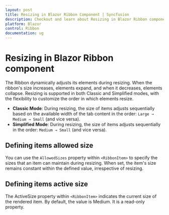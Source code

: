 ```yaml
---
layout: post
title: Resizing in Blazor Ribbon Component | Syncfusion
description: Checkout and learn about Resizing in Blazor Ribbon component in Blazor Server App and Blazor WebAssembly App.
platform: Blazor
control: Ribbon
documentation: ug
---
```


# Resizing in Blazor Ribbon component

The Ribbon dynamically adjusts its elements during resizing. When the ribbon's size increases, elements expand, and when it decreases, elements collapse. Resizing is supported in both Classic and Simplified modes, with the flexibility to customize the order in which elements resize.

- **Classic Mode**: During resizing, the size of items adjusts sequentially based on the available width of the tab content in the order: `Large → Medium → Small` (and vice versa).  
- **Simplified Mode**: During resizing, the size of items adjusts sequentially in the order: `Medium → Small` (and vice versa).

## Defining items allowed size

You can use the `AllowedSizes` property within `<RibbonItem>` to specify the sizes that an item can maintain during resizing. When set, the item's size remains constant within the defined value, irrespective of resizing.

## Defining items active size

The ActiveSize property within `<RibbonItem>` indicates the current size of the rendered item. By default, the value is Medium. It is a read-only property.